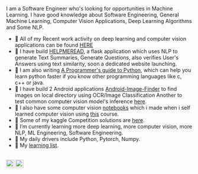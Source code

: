 I am a Software Engineer who's looking for opportunities in Machine Learning. I have good knowledge about Software Engineering, General Machine Learning, Computer Vision Applications, Deep Learning Algorithms and Some NLP.

- 🔭 All of my Recent work activity on deep learning and computer vision applications can be found [HERE](https://github.com/Anku5hk/The_ML_Workflow/)
- 🔭 I have build [HELPMEREAD](https://github.com/Anku5hk/Help-Me-Read), a flask application which uses NLP to generate Text Summaries, Generate Questions, also verifies User's Answers using text similarity, soon a dedicated website launching.
- 🔭 I am also writing [A Programmer's guide to Python](https://github.com/Anku5hk/ML-Projects/blob/master/Programmer's_guide_to_Python.md), which can help you learn python faster if you know other programming languages like c, c++ or java.
- 🔭 I have build 2 Android applications [Android-Image-Finder](https://github.com/Anku5hk/Image-Finder-Android) to find images on local directory using OCR/Image Classification   Another to test common computer vision model's inference [here](https://github.com/Anku5hk/Android-Model-Tester).
- 🔭 I also have some computer vision [notebooks](https://github.com/Anku5hk/The_ML_Workflow/tree/master/Image%20processing) which i made when i self learned computer vision using [this](http://www.cs.ucf.edu/courses/cap6411/cap5415/) course.
- 🔭 Some of my kaggle Competition solutions are [here](https://github.com/Anku5hk/The_ML_Workflow/tree/master/Kaggle%20competitions%20solutions).
- 🌱 I’m currently learning more deep learning, more computer vision, more NLP, ML Engineering, Software Engineering.
- 🔭 My daily drivers include Python, Pytorch, Numpy.
- 📃 My [learning list](https://github.com/Anku5hk/The_ML_Workflow/blob/master/my_resources_list.md).
<br />
<a href="https://twitter.com/dyieng_wolf">
  <img align="left" alt="Ankush Kuwar | Twitter" width="22px" src="https://raw.githubusercontent.com/peterthehan/peterthehan/master/assets/twitter.svg" />
</a>
<a href="https://www.linkedin.com/in/ankush-kuwar/">
  <img align="left" alt="Ankush's LinkedIN" width="22px" src="https://raw.githubusercontent.com/peterthehan/peterthehan/master/assets/linkedin.svg" />
</a>


